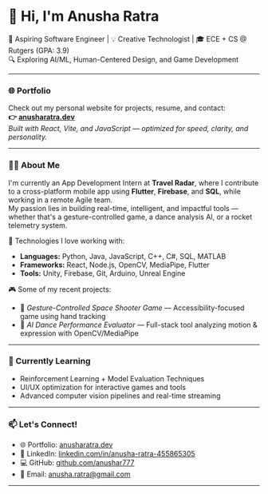 # 👋 Hi, I'm Anusha Ratra

🚀 Aspiring Software Engineer | 💡 Creative Technologist | 🎓 ECE + CS @ Rutgers (GPA: 3.9)  
🔍 Exploring AI/ML, Human-Centered Design, and Game Development

---

### 🌐 Portfolio  
Check out my personal website for projects, resume, and contact:  
**👉 [anusharatra.dev](https://anushar777.github.io/Personal-Portfolio/)**  
_Built with React, Vite, and JavaScript — optimized for speed, clarity, and personality._

---

### 👩‍💻 About Me

I'm currently an App Development Intern at **Travel Radar**, where I contribute to a cross-platform mobile app using **Flutter**, **Firebase**, and **SQL**, while working in a remote Agile team.  
My passion lies in building real-time, intelligent, and impactful tools — whether that's a gesture-controlled game, a dance analysis AI, or a rocket telemetry system.

🔧 Technologies I love working with:
- **Languages:** Python, Java, JavaScript, C++, C#, SQL, MATLAB  
- **Frameworks:** React, Node.js, OpenCV, MediaPipe, Flutter  
- **Tools:** Unity, Firebase, Git, Arduino, Unreal Engine  

🎮 Some of my recent projects:
- 🎯 *Gesture-Controlled Space Shooter Game* — Accessibility-focused game using hand tracking  
- 🕺 *AI Dance Performance Evaluator* — Full-stack tool analyzing motion & expression with OpenCV/MediaPipe  

---

### 🌱 Currently Learning
- Reinforcement Learning + Model Evaluation Techniques  
- UI/UX optimization for interactive games and tools  
- Advanced computer vision pipelines and real-time streaming  

---

### 📫 Let's Connect!
- 🌐 Portfolio: [anusharatra.dev](https://anushar777.github.io/Personal-Portfolio/)  
- 💼 LinkedIn: [linkedin.com/in/anusha-ratra-455865305](https://linkedin.com/in/anusha-ratra-455865305)  
- 💻 GitHub: [github.com/anushar777](https://github.com/anushar777)  
- 📧 Email: anusha.ratra@gmail.com  

---
